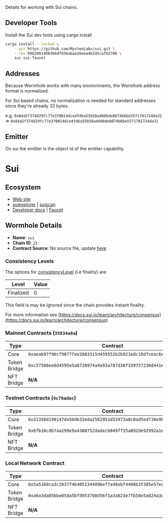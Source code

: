 Details for working with Sui chains.

## Developer Tools

Install the Sui dev tools using cargo install

```sh
cargo install --locked \
    --git https://github.com/MystenLabs/sui.git \
    --rev 09b2081498366df936abae26eea4b2d5cafb2788 \
    sui sui-faucet
```

## Addresses

Because Wormhole works with many environments, the Wormhole address format is normalized.

For Sui based chains, no normalization is needed for standard addresses since they're already 32 bytes.

e.g. `0x84a5f374d29fc77e370014dce4fd6a55b58ad608de8074b0be5571701724da31` => `0x84a5f374d29fc77e370014dce4fd6a55b58ad608de8074b0be5571701724da31`


## Emitter 

On sui the emitter is the object id of the emitter capability.


<!--SUI_CHAIN_DETAILS-->

# Sui

## Ecosystem

- [Web site](https://sui.io/)
- [suiexplorer](https://suiexplorer.com/) | [suiscan](https://suiscan.xyz/)
- [Developer docs](https://docs.sui.io/) | [Faucet](https://docs.sui.io/build/faucet)

## Wormhole Details

- **Name**: `sui`
- **Chain ID**: `21`
- **Contract Source**: No source file, update [here](https://github.com/wormhole-foundation/docs.wormhole.com/blob/main/scripts/src/chains/sui.json)

### Consistency Levels

The options for [consistencyLevel](../../reference/components/core-contracts.md#consistencyLevel) (i.e finality) are:

|Level|Value|
|-----|-----|
|Finalized|0|

This field is may be ignored since the chain provides instant finality.


For more information see [https://docs.sui.io/learn/architecture/consensus](https://docs.sui.io/learn/architecture/consensus)


### Mainnet Contracts (<code>35834a8a</code>)

|Type|Contract|
|----|--------|
|Core|`0xaeab97f96cf9877fee2883315d459552b2b921edc16d7ceac6eab944dd88919c`|
|Token Bridge|`0xc57508ee0d4595e5a8728974a4a93a787d38f339757230d441e895422c07aba9`|
|NFT Bridge|**N/A**|

### Testnet Contracts (<code>4c78adac</code>)

|Type|Contract|
|----|--------|
|Core|`0x31358d198147da50db32eda2562951d53973a0c0ad5ed738e9b17d88b213d790`|
|Token Bridge|`0x6fb10cdb7aa299e9a4308752dadecb049ff55a892de92992a1edbd7912b3d6da`|
|NFT Bridge|**N/A**|

### Local Network Contract

|Type|Contract|
|----|--------|
|Core|`0x5a5160ca3c2037f4b4051344096ef7a48ebf4400b3f385e57ea90e1628a8bde0`|
|Token Bridge|`0xa6a3da85bbe05da5bfd953708d56f1a3a023e7fb58e5a824a3d4de3791e8f690`|
|NFT Bridge|**N/A**|
  

<!--SUI_CHAIN_DETAILS-->
